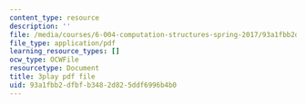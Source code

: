 ```yaml
---
content_type: resource
description: ''
file: /media/courses/6-004-computation-structures-spring-2017/93a1fbb2dfbfb3482d825ddf6996b4b0_Bzqpuuoq4bI.pdf
file_type: application/pdf
learning_resource_types: []
ocw_type: OCWFile
resourcetype: Document
title: 3play pdf file
uid: 93a1fbb2-dfbf-b348-2d82-5ddf6996b4b0
---
```

